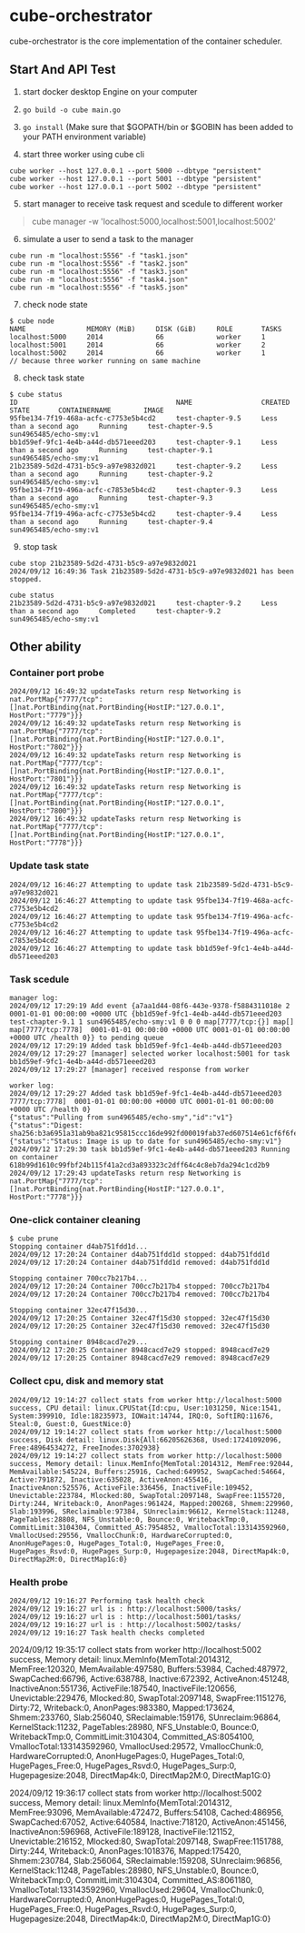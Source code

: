 # cube-orchestrator

cube-orchestrator is the core implementation of the container scheduler.

## Start And API Test

1. start docker desktop Engine on your computer

2. `go build -o cube main.go`

3. `go install` (Make sure that $GOPATH/bin or $GOBIN has been added to your PATH environment variable)

4. start three worker using cube cli

```
cube worker --host 127.0.0.1 --port 5000 --dbtype "persistent"
cube worker --host 127.0.0.1 --port 5001 --dbtype "persistent"
cube worker --host 127.0.0.1 --port 5002 --dbtype "persistent"
```

5. start manager to receive task request and scedule to different worker

> cube manager -w 'localhost:5000,localhost:5001,localhost:5002'

6. simulate a user to send a task to the manager

```
cube run -m "localhost:5556" -f "task1.json"
cube run -m "localhost:5556" -f "task2.json"
cube run -m "localhost:5556" -f "task3.json"
cube run -m "localhost:5556" -f "task4.json"
cube run -m "localhost:5556" -f "task5.json"
```

7. check node state

```
$ cube node                                                                   
NAME               MEMORY (MiB)     DISK (GiB)     ROLE       TASKS     
localhost:5000     2014             66             worker     1         
localhost:5001     2014             66             worker     2         
localhost:5002     2014             66             worker     1 
// because three worker running on same machine
```

8. check task state

```
$ cube status
ID                                       NAME                 CREATED                    STATE       CONTAINERNAME        IMAGE                      
95fbe134-7f19-468a-acfc-c7753e5b4cd2     test-chapter-9.5     Less than a second ago     Running     test-chapter-9.5     sun4965485/echo-smy:v1     
bb1d59ef-9fc1-4e4b-a44d-db571eeed203     test-chapter-9.1     Less than a second ago     Running     test-chapter-9.1     sun4965485/echo-smy:v1     
21b23589-5d2d-4731-b5c9-a97e9832d021     test-chapter-9.2     Less than a second ago     Running     test-chapter-9.2     sun4965485/echo-smy:v1     
95fbe134-7f19-496a-acfc-c7853e5b4cd2     test-chapter-9.3     Less than a second ago     Running     test-chapter-9.3     sun4965485/echo-smy:v1     
95fbe134-7f19-496a-acfc-c7753e5b4cd2     test-chapter-9.4     Less than a second ago     Running     test-chapter-9.4     sun4965485/echo-smy:v1
```

9. stop task

```
cube stop 21b23589-5d2d-4731-b5c9-a97e9832d021
2024/09/12 16:49:36 Task 21b23589-5d2d-4731-b5c9-a97e9832d021 has been stopped.

cube status
21b23589-5d2d-4731-b5c9-a97e9832d021     test-chapter-9.2     Less than a second ago     Completed     test-chapter-9.2     sun4965485/echo-smy:v1 
```

## Other ability

### Container port probe

```
2024/09/12 16:49:32 updateTasks return resp Networking is nat.PortMap{"7777/tcp":[]nat.PortBinding{nat.PortBinding{HostIP:"127.0.0.1", HostPort:"7779"}}}
2024/09/12 16:49:32 updateTasks return resp Networking is nat.PortMap{"7777/tcp":[]nat.PortBinding{nat.PortBinding{HostIP:"127.0.0.1", HostPort:"7802"}}}
2024/09/12 16:49:32 updateTasks return resp Networking is nat.PortMap{"7777/tcp":[]nat.PortBinding{nat.PortBinding{HostIP:"127.0.0.1", HostPort:"7801"}}}
2024/09/12 16:49:32 updateTasks return resp Networking is nat.PortMap{"7777/tcp":[]nat.PortBinding{nat.PortBinding{HostIP:"127.0.0.1", HostPort:"7800"}}}
2024/09/12 16:49:32 updateTasks return resp Networking is nat.PortMap{"7777/tcp":[]nat.PortBinding{nat.PortBinding{HostIP:"127.0.0.1", HostPort:"7778"}}}
```

### Update task state

```
2024/09/12 16:46:27 Attempting to update task 21b23589-5d2d-4731-b5c9-a97e9832d021
2024/09/12 16:46:27 Attempting to update task 95fbe134-7f19-468a-acfc-c7753e5b4cd2
2024/09/12 16:46:27 Attempting to update task 95fbe134-7f19-496a-acfc-c7753e5b4cd2
2024/09/12 16:46:27 Attempting to update task 95fbe134-7f19-496a-acfc-c7853e5b4cd2
2024/09/12 16:46:27 Attempting to update task bb1d59ef-9fc1-4e4b-a44d-db571eeed203
```

### Task scedule

```
manager log:
2024/09/12 17:29:19 Add event {a7aa1d44-08f6-443e-9378-f5884311018e 2 0001-01-01 00:00:00 +0000 UTC {bb1d59ef-9fc1-4e4b-a44d-db571eeed203  test-chapter-9.1 1 sun4965485/echo-smy:v1 0 0 0 map[7777/tcp:{}] map[] map[7777/tcp:7778]  0001-01-01 00:00:00 +0000 UTC 0001-01-01 00:00:00 +0000 UTC /health 0}} to pending queue
2024/09/12 17:29:19 Added task bb1d59ef-9fc1-4e4b-a44d-db571eeed203
2024/09/12 17:29:27 [manager] selected worker localhost:5001 for task bb1d59ef-9fc1-4e4b-a44d-db571eeed203
2024/09/12 17:29:27 [manager] received response from worker

worker log:
2024/09/12 17:29:27 Added task bb1d59ef-9fc1-4e4b-a44d-db571eeed203
7777/tcp:7778]  0001-01-01 00:00:00 +0000 UTC 0001-01-01 00:00:00 +0000 UTC /health 0}
{"status":"Pulling from sun4965485/echo-smy","id":"v1"}
{"status":"Digest: sha256:b3a6951a31ab9ba821c95815ccc16de992fd00019fab37ed607514e61cf6f6fe"}
{"status":"Status: Image is up to date for sun4965485/echo-smy:v1"}
2024/09/12 17:29:30 task bb1d59ef-9fc1-4e4b-a44d-db571eeed203 Running on container 618b99d1610c99fbf24b115f41a2cd3a893323c2dff64c4c8eb7da294c1cd2b9
2024/09/12 17:29:43 updateTasks return resp Networking is nat.PortMap{"7777/tcp":[]nat.PortBinding{nat.PortBinding{HostIP:"127.0.0.1", HostPort:"7778"}}}
```

### One-click container cleaning     
```
$ cube prune                               
Stopping container d4ab751fdd1d...
2024/09/12 17:20:24 Container d4ab751fdd1d stopped: d4ab751fdd1d
2024/09/12 17:20:24 Container d4ab751fdd1d removed: d4ab751fdd1d

Stopping container 700cc7b217b4...
2024/09/12 17:20:24 Container 700cc7b217b4 stopped: 700cc7b217b4
2024/09/12 17:20:24 Container 700cc7b217b4 removed: 700cc7b217b4

Stopping container 32ec47f15d30...
2024/09/12 17:20:25 Container 32ec47f15d30 stopped: 32ec47f15d30
2024/09/12 17:20:25 Container 32ec47f15d30 removed: 32ec47f15d30

Stopping container 8948cacd7e29...
2024/09/12 17:20:25 Container 8948cacd7e29 stopped: 8948cacd7e29
2024/09/12 17:20:25 Container 8948cacd7e29 removed: 8948cacd7e29
```

### Collect cpu, disk and memory stat

```
2024/09/12 19:14:27 collect stats from worker http://localhost:5000 success, CPU detail: linux.CPUStat{Id:cpu, User:1031250, Nice:1541, System:399910, Idle:18235973, IOWait:14744, IRQ:0, SoftIRQ:11676, Steal:0, Guest:0, GuestNice:0}
2024/09/12 19:14:27 collect stats from worker http://localhost:5000 success, Disk detail: linux.Disk{All:66205626368, Used:17241092096, Free:48964534272, FreeInodes:3702938}
2024/09/12 19:14:27 collect stats from worker http://localhost:5000 success, Memory detail: linux.MemInfo{MemTotal:2014312, MemFree:92044, MemAvailable:545224, Buffers:25916, Cached:649952, SwapCached:54664, Active:791872, Inactive:635028, ActiveAnon:455416, InactiveAnon:525576, ActiveFile:336456, InactiveFile:109452, Unevictable:223784, Mlocked:80, SwapTotal:2097148, SwapFree:1155720, Dirty:244, Writeback:0, AnonPages:961424, Mapped:200268, Shmem:229960, Slab:193996, SReclaimable:97384, SUnreclaim:96612, KernelStack:11248, PageTables:28808, NFS_Unstable:0, Bounce:0, WritebackTmp:0, CommitLimit:3104304, Committed_AS:7954852, VmallocTotal:133143592960, VmallocUsed:29556, VmallocChunk:0, HardwareCorrupted:0, AnonHugePages:0, HugePages_Total:0, HugePages_Free:0, HugePages_Rsvd:0, HugePages_Surp:0, Hugepagesize:2048, DirectMap4k:0, DirectMap2M:0, DirectMap1G:0}
```

### Health probe

```
2024/09/12 19:16:27 Performing task health check
2024/09/12 19:16:27 url is : http://localhost:5000/tasks/
2024/09/12 19:16:27 url is : http://localhost:5001/tasks/
2024/09/12 19:16:27 url is : http://localhost:5002/tasks/
2024/09/12 19:16:27 Task health checks completed
```


2024/09/12 19:35:17 collect stats from worker http://localhost:5002 success, Memory detail: linux.MemInfo{MemTotal:2014312, MemFree:120320, MemAvailable:497580, Buffers:53984, Cached:487972, SwapCached:66796, Active:638788, Inactive:672392, ActiveAnon:451248, InactiveAnon:551736, ActiveFile:187540, InactiveFile:120656, Unevictable:229476, Mlocked:80, SwapTotal:2097148, SwapFree:1151276, Dirty:72, Writeback:0, AnonPages:983380, Mapped:173624, Shmem:233760, Slab:256040, SReclaimable:159176, SUnreclaim:96864, KernelStack:11232, PageTables:28980, NFS_Unstable:0, Bounce:0, WritebackTmp:0, CommitLimit:3104304, Committed_AS:8054100, VmallocTotal:133143592960, VmallocUsed:29572, VmallocChunk:0, HardwareCorrupted:0, AnonHugePages:0, HugePages_Total:0, HugePages_Free:0, HugePages_Rsvd:0, HugePages_Surp:0, Hugepagesize:2048, DirectMap4k:0, DirectMap2M:0, DirectMap1G:0}


2024/09/12 19:36:17 collect stats from worker http://localhost:5002 success, Memory detail: linux.MemInfo{MemTotal:2014312, MemFree:93096, MemAvailable:472472, Buffers:54108, Cached:486956, SwapCached:67052, Active:640584, Inactive:718120, ActiveAnon:451456, InactiveAnon:596968, ActiveFile:189128, InactiveFile:121152, Unevictable:216152, Mlocked:80, SwapTotal:2097148, SwapFree:1151788, Dirty:244, Writeback:0, AnonPages:1018376, Mapped:175420, Shmem:230784, Slab:256064, SReclaimable:159208, SUnreclaim:96856, KernelStack:11248, PageTables:28980, NFS_Unstable:0, Bounce:0, WritebackTmp:0, CommitLimit:3104304, Committed_AS:8061180, VmallocTotal:133143592960, VmallocUsed:29604, VmallocChunk:0, HardwareCorrupted:0, AnonHugePages:0, HugePages_Total:0, HugePages_Free:0, HugePages_Rsvd:0, HugePages_Surp:0, Hugepagesize:2048, DirectMap4k:0, DirectMap2M:0, DirectMap1G:0}